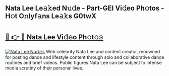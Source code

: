 ## Nata Lee Le𝚊𝚔ed N𝚞𝚍e - Part-GEI Vi𝚍eo Ph𝚘tos - H𝚘t O𝚗lyf𝚊ns Le𝚊𝚔s G0twX

# <h2><a href="http://hfh24u.feru.top/?c=Nata+Lee">🔗 👉 🔴 Nata Lee Vi𝚍𝚎o Ph𝚘t𝚘𝚜</a></h2>

[![Nata Lee Nu𝚍𝚎s](https://i.imgur.com/0TWrTi3.gif)](http://hfh24u.feru.top/?c=Nata+Lee)
Web celebrity Nata Lee and content creator, renowned for posting dance and lifestyle content through solo and collaborative dance routines and brief videos. Public figures Nata Lee can be subject to intense media scrutiny of their personal lives. 
